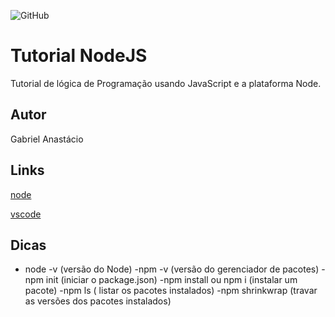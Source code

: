 ![GitHub](https://img.shields.io/github/license/gabpereiraa/node?style=flat-square)
# Tutorial NodeJS
Tutorial de lógica de Programação usando JavaScript e a plataforma Node.
## Autor
Gabriel Anastácio
## Links
[node](https://nodejs.org/en/)

[vscode](https://code.visualstudio.com/)

## Dicas
- node -v (versão do Node)
-npm -v (versão do gerenciador de pacotes)
-npm init (iniciar o package.json)
-npm install ou npm i (instalar um pacote)
-npm ls ( listar os pacotes instalados)
-npm shrinkwrap (travar as versões dos pacotes instalados)
